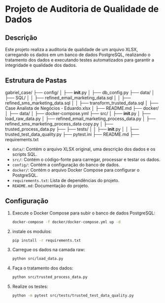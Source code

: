 # Projeto de Auditoria de Qualidade de Dados

## Descrição
Este projeto realiza a auditoria de qualidade de um arquivo XLSX, carregando os dados em um banco de dados PostgreSQL, realizando o tratamento dos dados e executando testes automatizados para garantir a integridade e qualidade dos dados.

## Estrutura de Pastas

gabriel_case/
├── config/
│   ├── __init__.py
│   ├── db_config.py
├── data/
│   ├── SQL/
│   │   ├── refined_email_marketing_data.sql
│   │   ├── refined_sms_marketing_data.sql
│   │   ├── transform_trusted_data.sql
│   ├── Case Analista de Negócios - Eduardo.xlsx
│   ├── README.md
├── docker/
│   ├── data/
│   ├── docker-compose.yml
├── src/
│   ├── __init__.py
│   ├── load_raw_data.py
│   ├── refined_email_marketing_process_data.py
│   ├── refined_sms_marketing_process_data copy.py
│   ├── trusted_process_data.py
├── ├── tests/
│   │   ├── __init__.py
│   │   ├── trusted_test_data_quality.py
├── pytest.ini
├── README.md
├── requirements.txt

- `data/`: Contém o arquivo XLSX original, uma descrição dos dados e os scripts SQL.
- `src/`: Contém o código-fonte para carregar, processar e testar os dados.
- `config/`: Contém a configuração do banco de dados.
- `docker/`: Contém o arquivo Docker Compose para configurar o PostgreSQL.
- `requirements.txt`: Lista de dependências do projeto.
- `README.md`: Documentação do projeto.


## Configuração
1. Execute o Docker Compose para subir o banco de dados PostgreSQL:
   ```bash
   docker-compose -f docker/docker-compose.yml up -d

2. instale os modulos:
   ```bash
   pip install -r requirements.txt

3. Carregue os dados na camada raw:
   ```bash
   python src/load_data.py

4. Faça o tratamento dos dados:
   ```bash
   python src/trusted_process_data.py

5. Realize os testes:
   ```bash
   python -m pytest src/tests/trusted_test_data_quality.py 


   